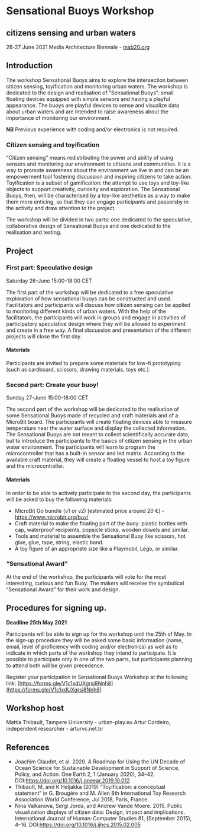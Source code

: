 # Sensational Buoys Workshop
## citizens sensing and urban waters

26-27 June 2021
Media Architecture Biennale - [mab20.org](http://mab20.org)

## Introduction
The workshop Sensational Buoys aims to explore the intersection between citizen sensing, toyification and monitoring urban waters. 
The workshop is dedicated to the design and realisation of “Sensational Buoys”: small floating devices equipped with simple sensors and having a playful appearance. The buoys are playful devices to sense and visualize data about urban waters and are intended to raise awareness about the importance of monitoring our environment. 

**NB** Previous experience with coding and/or electronics is not required.

### Citizen sensing and toyification
“Citizen sensing” means redistributing the power and ability of using sensors and monitoring our environment to citizens and communities. It is a way to promote awareness about the environment we live in and can be an empowerment tool fostering discussion and inspiring citizens to take action. 
Toyification is a subset of gamification: the attempt to use toys and toy-like objects to support creativity, curiosity and exploration. The Sensational Buoys, then, will be characterised by a toy-like aesthetics as a way to make them more enticing, so that they can engage participants and passersby in the activity and draw attention to the project.

The workshop will be divided in two parts: one dedicated to the speculative, collaborative design of Sensational Buoys and one dedicated to the realisation and testing.

## Project

### First part: Speculative design 

Saturday 26-June 15:00-18:00 CET

The first part of the workshop will be dedicated to a free speculative exploration of how sensational buoys can be constructed and used. Facilitators and participants will discuss how citizen sensing can be applied to monitoring different kinds of urban waters. 
With the help of the facilitators, the participants will work in groups and engage in activities of participatory speculative design where they will be allowed to experiment and create in a free way. A final discussion and presentation of the different projects will close the first day. 

#### Materials

Participants are invited to prepare some materials for low-fi prototyping (such as cardboard, scissors, drawing materials, toys etc.). 

### Second part: Create your buoy! 

Sunday 27-June 15:00-18:00 CET

The second part of the workshop will be dedicated to the realisation of some Sensational Buoys made of recycled and craft materials and of a MicroBit board. The participants will create floating devices able to measure temperature near the water surface and display the collected information. The Sensational Buoys are not meant to collect scientifically accurate data, but to introduce the participants to the basics of citizen sensing in the urban water environment.
The participants will learn to program the microcontroller that has a built-in sensor and led matrix. According to the available craft material, they will create a floating vessel to host a toy figure and the microcontroller.

#### Materials

In order to be able to actively participate to the second day, the participants will be asked to buy the following materials:
- MicroBit Go bundle (v1 or v2) [estimated price around 20 €] - https://www.microbit.org/buy/
- Craft material to make the floating part of the buoy: plastic bottles with cap, waterproof recipients, popsicle sticks, wooden dowels and similar.
- Tools and material to assemble the Sensational Buoy like scissors, hot glue, glue, tape, string, elastic band.
- A toy figure of an appropriate size like a Playmobil, Lego, or similar.

### “Sensational Award” 

At the end of the workshop, the participants will vote for the most interesting, curious and fun Buoy. The makers will receive the symbolical “Sensational Award” for their work and design.

## Procedures for signing up.

**Deadline 25th May 2021**

Participants will be able to sign up for the workshop until the 25th of May. In the sign-up procedure they will be asked some basic information (name, email, level of proficiency with coding and/or electronics) as well as to indicate in which parts of the workshop they intend to participate. It is possible to participate only in one of the two parts, but participants planning to attend both will be given precedence.

Register your participation in Sensational Buoys Workshop at the following link: [https://forms.gle/V1c1xdUXgrsj8Nnh8](https://forms.gle/V1c1xdUXgrsj8Nnh8)

## Workshop host

Mattia Thibault, Tampere University - urban-play.eu
Artur Cordeiro, independent researcher - arturvc.net.br

## References

- Joachim Claudet, et al. 2020. A Roadmap for Using the UN Decade of Ocean Science for Sustainable Development in Support of Science, Policy, and Action. One Earth 2, 1 (January 2020), 34–42. DOI:https://doi.org/10.1016/j.oneear.2019.10.012
- Thibault, M, and K Heljakka (2019) “Toyification: a conceptual statement” in G. Brougère and M. Allen 8th International Toy Research Association World Conference, Jul 2018, Paris, France.
- Nina Valkanova, Sergi Jorda, and Andrew Vande Moere. 2015. Public visualization displays of citizen data: Design, impact and implications. International Journal of Human-Computer Studies 81, (September 2015), 4–16. DOI:https://doi.org/10.1016/j.ijhcs.2015.02.005


